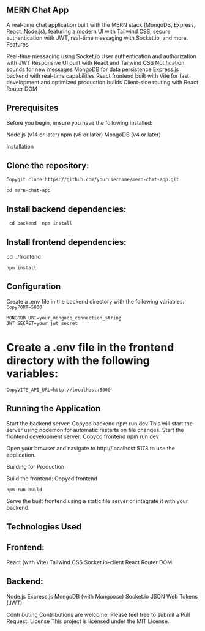 ## MERN Chat App
A real-time chat application built with the MERN stack (MongoDB, Express, React, Node.js), featuring a modern UI with Tailwind CSS, secure authentication with JWT, real-time messaging with Socket.io, and more.
Features

Real-time messaging using Socket.io
User authentication and authorization with JWT
Responsive UI built with React and Tailwind CSS
Notification sounds for new messages
MongoDB for data persistence
Express.js backend with real-time capabilities
React frontend built with Vite for fast development and optimized production builds
Client-side routing with React Router DOM

## Prerequisites
Before you begin, ensure you have the following installed:

Node.js (v14 or later)
npm (v6 or later)
MongoDB (v4 or later)

Installation

## Clone the repository:
```Copygit clone https://github.com/yourusername/mern-chat-app.git```

```cd mern-chat-app```

## Install backend dependencies:

``` cd backend  npm install```

## Install frontend dependencies:

cd ../frontend

```npm install```


## Configuration

Create a .env file in the backend directory with the following variables:
```CopyPORT=5000```

```
MONGODB_URI=your_mongodb_connection_string
JWT_SECRET=your_jwt_secret
```

# Create a .env file in the frontend directory with the following variables:

```CopyVITE_API_URL=http://localhost:5000```


## Running the Application

Start the backend server:
Copycd backend
npm run dev
This will start the server using nodemon for automatic restarts on file changes.
Start the frontend development server:
Copycd frontend
npm run dev

Open your browser and navigate to http://localhost:5173 to use the application.

Building for Production

Build the frontend:
Copycd frontend

```npm run build```

Serve the built frontend using a static file server or integrate it with your backend.

## Technologies Used

## Frontend:

React (with Vite)
Tailwind CSS
Socket.io-client
React Router DOM


## Backend:

Node.js
Express.js
MongoDB (with Mongoose)
Socket.io
JSON Web Tokens (JWT)



Contributing
Contributions are welcome! Please feel free to submit a Pull Request.
License
This project is licensed under the MIT License.
